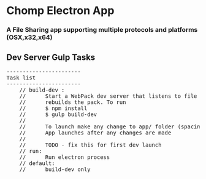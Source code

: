 # Chomp Electron App

### A File Sharing app supporting multiple protocols and platforms (OSX,x32,x64) 


Dev Server Gulp Tasks 
-----------------------------------
<pre>
----------------------- 
Task list
----------------------- 
	// build-dev :
	// 		Start a WebPack dev server that listens to file changes and
	// 		rebuilds the pack. To run 
	// 		$ npm install
	// 		$ gulp build-dev
	//
	// 		To launch make any change to app/ folder (spacing etc) and save
	// 		App launches after any changes are made
	//
	// 		TODO - fix this for first dev launch
	// run:
	// 		Run electron process
	// default:
	// 		build-dev only
</pre>